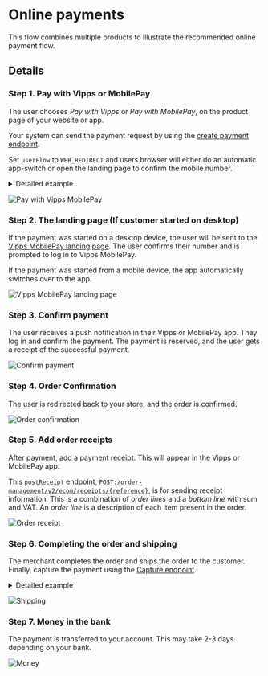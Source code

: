 <!-- START_METADATA
---
title: Vipps MobilePay online payments flow
sidebar_label: Online payments
sidebar_position: 10
description: Using Vipps MobilePay in an online setting
hide_table_of_contents: true
pagination_next: null
pagination_prev: null
---
END_METADATA -->

# Online payments

This flow combines multiple products to illustrate the recommended online payment flow.

## Details

### Step 1. Pay with Vipps or MobilePay

The user chooses *Pay with Vipps* or *Pay with MobilePay*, on the product page of your website or app.

Your system can send the payment request by using the
[create payment endpoint](https://developer.vippsmobilepay.com/docs/APIs/epayment-api/operations/create/).

Set `userFlow` to `WEB_REDIRECT` and users browser will either do an automatic app-switch or open the landing page to confirm the mobile number.

<details>
  <summary>Detailed example</summary>
  <div>
    Here is an example HTTP POST:

    [`POST:/epayment/v1/payments`](/api/epayment#tag/CreatePayments/operation/createPayment)

    With body:

    ```json
    {
      "amount": {
        "value": 49900,
        "currency": "NOK"
      },
      "paymentMethod": {
        "type": "WALLET"
      },
      "customer": {
        "phoneNumber": 4796574209
      },
      "reference": 2486791679658155992,
      "userFlow": "WEB_REDIRECT",
      "returnUrl": "http://example.com/redirect?reference=2486791679658155992",
      "paymentDescription": "Purchase of socks"
    }
    ```
</div>
</details>

![Pay with Vipps MobilePay](images/vipps-ecom-step1-2.png)

### Step 2. The landing page (If customer started on desktop)

If the payment was started on a desktop device, the user will be sent to the
[Vipps MobilePay landing page](https://developer.vippsmobilepay.com/docs/vipps-developers/common-topics/vipps-landing-page/).
The user confirms their number and is prompted to log in to Vipps MobilePay.

If the payment was started from a mobile device, the app automatically switches over to the app.

![Vipps MobilePay landing page](images/vipps-ecom-step2.svg)

### Step 3. Confirm payment

The user receives a push notification in their Vipps or MobilePay app. They log in and confirm the payment.
The payment is reserved, and the user gets a receipt of the successful payment.

![Confirm payment](images/vipps-ecom-confirm2.png)

### Step 4. Order Confirmation

The user is redirected back to your store, and the order is confirmed.

![Order confirmation](images/vipps-ecom-step4-2.png)

### Step 5. Add order receipts

After payment, add a payment receipt. This will appear in the Vipps or MobilePay app.

This `postReceipt` endpoint,
[`POST:/order-management/v2/ecom/receipts/{reference}`](https://developer.vippsmobilepay.com/api/order-management/#operation/postReceiptV2),
is for sending receipt information.
This is a combination of *order lines* and a *bottom line* with sum and VAT.
An *order line* is a description of each item present in the order.

![Order receipt](images/order-receipt.png)

### Step 6. Completing the order and shipping

The merchant completes the order and ships the order to the customer.
Finally, capture the payment using the
[Capture endpoint](https://developer.vippsmobilepay.com/docs/APIs/epayment-api/operations/capture/).

<details>
  <summary>Detailed example</summary>
  <div>
    Here is an example HTTP POST:

    [`POST:/epayment/v1/payments/{reference}/capture`](/api/epayment/#tag/AdjustPayments/operation/capturePayment)

    With body:

    ```json
    {
      "modificationAmount": {
        "value": 49900,
        "currency": "NOK"
      }
    }
    ```
</div>
</details>

![Shipping](images/vipps-shipping.png)

### Step 7. Money in the bank

The payment is transferred to your account. This may take 2-3 days depending on your bank.

![Money](images/money_bag.png)
